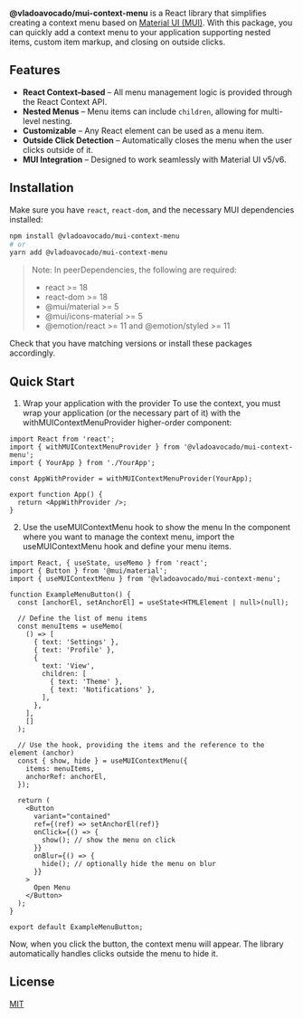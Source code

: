 **@vladoavocado/mui-context-menu** is a React library that simplifies creating a context menu based on [Material UI (MUI)](https://mui.com/). With this package, you can quickly add a context menu to your application supporting nested items, custom item markup, and closing on outside clicks.

## Features

- **React Context–based** – All menu management logic is provided through the React Context API.
- **Nested Menus** – Menu items can include `children`, allowing for multi-level nesting.
- **Customizable** – Any React element can be used as a menu item.
- **Outside Click Detection** – Automatically closes the menu when the user clicks outside of it.
- **MUI Integration** – Designed to work seamlessly with Material UI v5/v6.

## Installation

Make sure you have `react`, `react-dom`, and the necessary MUI dependencies installed:

```bash
npm install @vladoavocado/mui-context-menu
# or
yarn add @vladoavocado/mui-context-menu
```

> Note: In peerDependencies, the following are required:
> - react >= 18
> - react-dom >= 18
> - @mui/material >= 5
> - @mui/icons-material >= 5
> - @emotion/react >= 11 and @emotion/styled >= 11

Check that you have matching versions or install these packages accordingly.

## Quick Start
1. Wrap your application with the provider
   To use the context, you must wrap your application (or the necessary part of it) with the withMUIContextMenuProvider higher-order component:
```tsx
import React from 'react';
import { withMUIContextMenuProvider } from '@vladoavocado/mui-context-menu';
import { YourApp } from './YourApp';

const AppWithProvider = withMUIContextMenuProvider(YourApp);

export function App() {
  return <AppWithProvider />;
}
```
2. Use the useMUIContextMenu hook to show the menu
   In the component where you want to manage the context menu, import the useMUIContextMenu hook and define your menu items.
```tsx
import React, { useState, useMemo } from 'react';
import { Button } from '@mui/material';
import { useMUIContextMenu } from '@vladoavocado/mui-context-menu';

function ExampleMenuButton() {
  const [anchorEl, setAnchorEl] = useState<HTMLElement | null>(null);

  // Define the list of menu items
  const menuItems = useMemo(
    () => [
      { text: 'Settings' },
      { text: 'Profile' },
      {
        text: 'View',
        children: [
          { text: 'Theme' },
          { text: 'Notifications' },
        ],
      },
    ],
    []
  );

  // Use the hook, providing the items and the reference to the element (anchor)
  const { show, hide } = useMUIContextMenu({
    items: menuItems,
    anchorRef: anchorEl,
  });

  return (
    <Button
      variant="contained"
      ref={(ref) => setAnchorEl(ref)}
      onClick={() => {
        show(); // show the menu on click
      }}
      onBlur={() => {
        hide(); // optionally hide the menu on blur
      }}
    >
      Open Menu
    </Button>
  );
}

export default ExampleMenuButton;
```
Now, when you click the button, the context menu will appear. The library automatically handles clicks outside the menu to hide it.

## License
[MIT](https://mit-license.org/)
